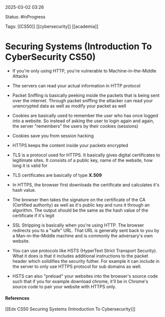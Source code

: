 
2025-03-02 03:26

Status: #InProgress 
 
Tags: [[CS50]] [[cybersecurity]] [[academia]] 

# Securing Systems (Introduction To CyberSecurity CS50)

- If you're only using HTTP, you're vulnerable to Machine-in-the-Middle Attacks
- The servers can read your actual information in HTTP protocol
- Packet Sniffing is basically peeking inside the packets that is being sent over the internet. Through packet sniffing the attacker can read your unencrypted data as well as modify your packet as well
- Cookies are basically used to remember the user who has once logged into a website. So instead of asking the user to login again and again, the server "remembers" the users by their cookies (sessions)
- Cookies save you from session hacking
- HTTPS keeps the content inside your packets encrypted
- TLS is a protocol used for HTTPS. It basically gives digital certificates to legitimate sites. It consists of a public key, name of the website, how long it is valid for
- TLS certificates are basically of type **X.509**

- In HTTPS, the browser first downloads the certificate and calculates it's hash value. 
- The browser then takes the signature on the certificate of the CA (Certified authority) as well as it's public key and runs it through an algorithm. The output should be the same as the hash value of the certificate if it's legit

- SSL Stripping is basically when you're using HTTP. The browser redirects you to a "safe" URL. That URL is generally sent back to you by a Man-in-the-Middle machine and is commonly the adversary's own website.
- You can use protocols like HSTS (HyperText Strict Transport Security). What it does is that it includes additional instructions to the packet header which solidifies the security futher. For example it can include in the server to only use HTTPS protocol for sub domains as well. 
- HSTS can also "preload" your websites into the browser's source code such that if you for example download chrome, it'll be in Chrome's source code to pair your website with HTTPS only.





#### References
[[Edx CS50 Securing Systems (Introduction To Cybersecurity)]]